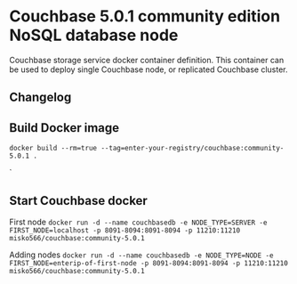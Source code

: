 # Couchbase 5.0.1 community edition NoSQL database node

Couchbase storage service docker container definition.
This container can be used to deploy single Couchbase node, or replicated Couchbase cluster.

## Changelog


## Build Docker image
   `docker build --rm=true --tag=enter-your-registry/couchbase:community-5.0.1 .`

`

## Start Couchbase docker
First node
   `docker run -d --name couchbasedb -e NODE_TYPE=SERVER -e FIRST_NODE=localhost -p 8091-8094:8091-8094 -p 11210:11210 misko566/couchbase:community-5.0.1`

Adding nodes
   `docker run -d --name couchbasedb -e NODE_TYPE=NODE -e FIRST_NODE=enterip-of-first-node -p 8091-8094:8091-8094 -p 11210:11210 misko566/couchbase:community-5.0.1`



